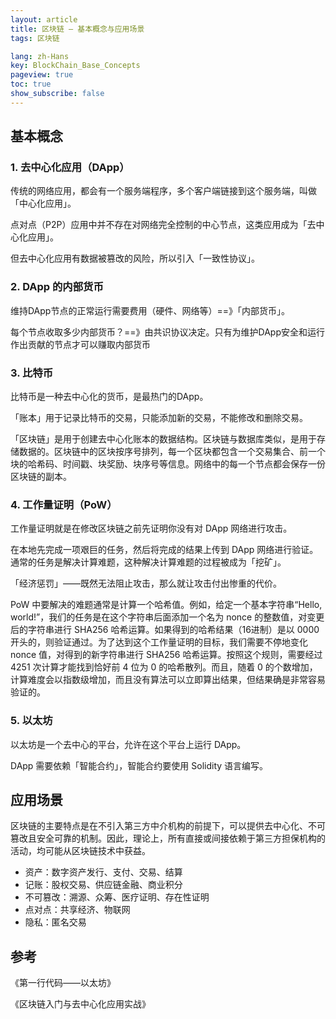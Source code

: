 ```yaml
---
layout: article
title: 区块链 — 基本概念与应用场景
tags: 区块链

lang: zh-Hans
key: BlockChain_Base_Concepts
pageview: true
toc: true
show_subscribe: false
---
```


## 基本概念

### 1. 去中心化应用（DApp）

传统的网络应用，都会有一个服务端程序，多个客户端链接到这个服务端，叫做「中心化应用」。

点对点（P2P）应用中并不存在对网络完全控制的中心节点，这类应用成为「去中心化应用」。

但去中心化应用有数据被篡改的风险，所以引入「一致性协议」。

### 2. DApp 的内部货币

维持DApp节点的正常运行需要费用（硬件、网络等）==》「内部货币」。

每个节点收取多少内部货币？==》由共识协议决定。只有为维护DApp安全和运行作出贡献的节点才可以赚取内部货币

### 3. 比特币

比特币是一种去中心化的货币，是最热门的DApp。

「账本」用于记录比特币的交易，只能添加新的交易，不能修改和删除交易。

「区块链」是用于创建去中心化账本的数据结构。区块链与数据库类似，是用于存储数据的。区块链中的区块按序号排列，每一个区块都包含一个交易集合、前一个块的哈希码、时间戳、块奖励、块序号等信息。网络中的每一个节点都会保存一份区块链的副本。​​

### 4. 工作量证明（PoW）

工作量证明就是在修改区块链之前先证明你没有对 DApp 网络进行攻击。

在本地先完成一项艰巨的任务，然后将完成的结果上传到 DApp 网络进行验证。通常的任务是解决计算难题，这种解决计算难题的过程被成为「挖矿」。

「经济惩罚」——既然无法阻止攻击，那么就让攻击付出惨重的代价。

PoW 中要解决的难题通常是计算一个哈希值。例如，给定一个基本字符串“Hello, world!”，我们的任务是在这个字符串后面添加一个名为 nonce 的整数值，对变更后的字符串进行 SHA256 哈希运算。如果得到的哈希结果（16进制）是以 0000 开头的，则验证通过。为了达到这个工作量证明的目标，我们需要不停地变化 nonce 值，对得到的新字符串进行 SHA256 哈希运算。按照这个规则，需要经过 4251 次计算才能找到恰好前 4 位为 0 的哈希散列。而且，随着 0 的个数增加，计算难度会以指数级增加，而且没有算法可以立即算出结果，但结果确是非常容易验证的。

### 5. 以太坊

以太坊是一个去中心的平台，允许在这个平台上运行 DApp。

DApp 需要依赖「智能合约」，智能合约要使用 Solidity 语言编写。

## 应用场景

区块链的主要特点是在不引入第三方中介机构的前提下，可以提供去中心化、不可篡改且安全可靠的机制。因此，理论上，所有直接或间接依赖于第三方担保机构的活动，均可能从区块链技术中获益。

- 资产：数字资产发行、支付、交易、结算
- 记账：股权交易、供应链金融、商业积分
- 不可篡改：溯源、众筹、医疗证明、存在性证明
- 点对点：共享经济、物联网
- 隐私：匿名交易

## 参考

《第一行代码——以太坊》

《区块链入门与去中心化应用实战》